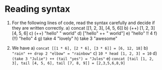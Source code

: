 # Reading syntax

1. For the following lines of code, read the syntax carefully and
decide if they are written correctly.
    a) concat [[1, 2, 3], [4, 5, 6]]
    b) (++) [1, 2, 3] [4, 5, 6]
    c) (++) "hello" " world"
    d) ["hello" ++ " world"]
    e) "hello" !! 4
    f) (!!) "hello" 4
    g) take 4 "lovely"
    h) take 3 "awesome"

2. We have
    a) `concat [[1 * 6], [2 * 6], [3 * 6]] = [6, 12, 18]`
    b) `"rain" ++ drop 2 "elbow" = "rainbow"`
    c) `10 * head [1, 2, 3] = 10`
    d) `(take 3 "Julie") ++ (tail "yes") = "Jules"`
    e) `concat [tail [1, 2, 3], tail [4, 5, 6], tail [7, 8, 9]] = [2,3,5,6,8,9]`
